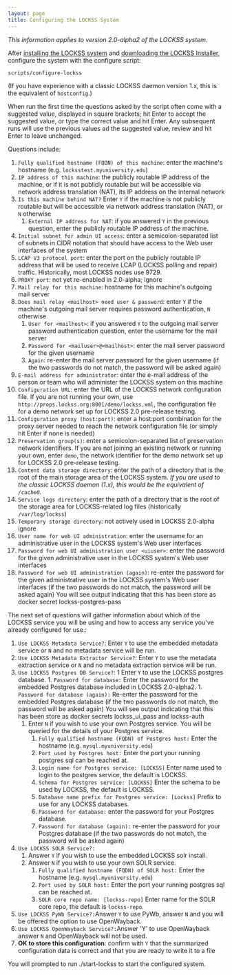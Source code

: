 ```yaml
---
layout: page
title: Configuring the LOCKSS System
---
```


*This information applies to version 2.0-alpha2 of the LOCKSS system.*

After [installing the LOCKSS system](installing) and [downloading the LOCKSS Installer](installing/lockss-installer), configure the system with the configure script:

    scripts/configure-lockss

(If you have experience with a classic LOCKSS daemon version 1.x, this is the equivalent of `hostconfig`.)

When run the first time the questions asked by the script often come with a suggested value, displayed in square brackets; hit Enter to accept the suggested value, or type the correct value and hit Enter.  Any subsequent runs will use the previous values ad the suggested value, review and hit Enter to leave unchanged.

 Questions include:

1.  `Fully qualified hostname (FQDN) of this machine`: enter the machine's hostname (e.g. `locksstest.myuniversity.edu`)
1.  `IP address of this machine`: the publicly routable IP address of the machine, or if it is not publicly routable but will be accessible via network address translation (NAT), its IP address on the internal network
1.  `Is this machine behind NAT?` Enter `Y` if the machine is not publicly routable but will be accessible via network address translation (NAT), or `N` otherwise
    1.  `External IP address for NAT`: if you answered `Y` in the previous question, enter the publicly routable IP address of the machine.
1.  `Initial subnet for admin UI access`: enter a semicolon-separated list of subnets in CIDR notation that should have access to the Web user interfaces of the system
1.  `LCAP V3 protocol port`: enter the port on the publicly routable IP address that will be used to receive LCAP (LOCKSS polling and repair) traffic. Historically, most LOCKSS nodes use 9729.
1.  `PROXY port`: not yet re-enabled in 2.0-alpha; ignore
1.  `Mail relay for this machine`: hostname for this machine's outgoing mail server
1.  `Does mail relay <mailhost> need user & password`: enter `Y` if the machine's outgoing mail server requires password authentication, `N` otherwise
    1. `User for <mailhost>`: if you answered `Y` to the outgoing mail server password authentication question, enter the username for the mail server
    1. `Password for <mailuser>@<mailhost>`: enter the mail server password for the given username
    1. `Again`: re-enter the mail server password for the given username (if the two passwords do not match, the password will be asked again)
1.  `E-mail address for administrator`: enter the e-mail address of the person or team who will administer the LOCKSS system on this machine
1.  `Configuration URL`: enter the URL of the LOCKSS network configuration file. If you are not running your own, use `http://props.lockss.org:8001/demo/lockss.xml`, the configuration file for a demo network set up for LOCKSS 2.0 pre-release testing.
1.  `Configuration proxy (host:port)`: enter a host:port combination for the proxy server needed to reach the network configuration file (or simply hit Enter if none is needed)
1.  `Preservation group(s)`: enter a semicolon-separated list of preservation network identifiers. If you are not joining an existing network or running your own, enter `demo`, the network identifier for the demo network set up for LOCKSS 2.0 pre-release testing.
1.  `Content data storage directory`: enter the path of a directory that is the root of the main storage area of the LOCKSS system. *If you are used to the classic LOCKSS daemon (1.x), this would be the equivalent of `/cache0`.*
1.  `Service logs directory`: enter the path of a directory that is the root of the storage area for LOCKSS-related log files (historically `/var/log/lockss`)
1.  `Temporary storage directory`: not actively used in LOCKSS 2.0-alpha ignore
1.  `User name for web UI administration`: enter the username for an administrative user in the LOCKSS system's Web user interfaces
1.  `Password for web UI administration user <uiuser>`: enter the password for the given administrative user in the LOCKSS system's Web user interfaces
1.  `Password for web UI administration (again)`: re-enter the password for the given administrative user in the LOCKSS system's Web user interfaces (if the two passwords do not match, the password will be asked again)
    You will see output indicating that this has been store as docker secret lockss-postgres-pass

The next set of questions will gather information about which of the LOCKSS service you will be using and how to access any service you've already configured for use.:
1. `Use LOCKSS Metadata Service?`: Enter `Y` to use the embedded metadata service or `N` and no metadata service will be run.
1. `Use LOCKSS Metadata Extractor Service?`: Enter `Y` to use the metadata extraction service or `N` and no metadata extraction service will be run.
1. `Use LOCKSS Postgres DB Service?`:
    1 Enter `Y` to use the LOCKSS postgres database.
        1.  `Password for database:` Enter the password for the embedded Postgres database included in LOCKSS 2.0-alpha2.
        1.  `Password for database (again):` Re-enter the password for the embedded Postgres database (if the two passwords do not match, the password will be asked again)
        You will see output indicating that this has been store as docker secrets lockss_ui_pass and lockss-auth
    1. Enter `N` if you wish to use your own Postgres service. You will be queried for the details of your Postgres service.
        1. `Fully qualified hostname (FQDN) of Postgres host:` Enter the hostname (e.g. `mysql.myuniversity.edu`)
        1. `Port used by Postgres host:` Enter the port your running postgres sql can be reached at.
        1. `Login name for Postgres service: [LOCKSS]` Enter name used to login to the postgres service, the default is LOCKSS.
        1. `Schema for Postgres service: [LOCKSS]` Enter the schema to be used by LOCKSS, the default is LOCKSS.
        1. `Database name prefix for Postgres service: [Lockss]` Prefix to use for any LOCKSS databases.
        1. `Password for database:` enter the password for your Postgres database.
        1. `Password for database (again):` re-enter the password for your Postgres database (if the two passwords do not match, the password will be asked again)
1.  `Use LOCKSS SOLR Service?:`
     1. Answer `Y` if you wish to use the embedded LOCKSS solr install.
     1. Answer `N` if you wish to use your own SOLR service.
        1. `Fully qualified hostname (FQDN) of SOLR host:` Enter the hostname (e.g. `mysql.myuniversity.edu`)
        1. `Port used by SOLR host:` Enter the port your running postgres sql can be reached at.
        1. `SOLR core repo name: [lockss-repo]` Enter name for the SOLR core repo, the default is `lockss-repo`.
1.  `Use LOCKSS PyWb Service?:`Answer `Y` to use PyWb, answer `N` and you will be offered the option to use OpenWayback.
1.  `Use LOCKSS OpenWayback Service?:`Answer 'Y' to use OpenWayback answer `N` and OpenWayback will not be used.
1.  **OK to store this configuration**: confirm with `Y` that the summarized configuration data is correct and that you are ready to write it to a file

You will prompted to run ./start-lockss to start the configured system.


